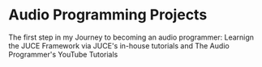 # Audio Programming Projects #

The first step in my Journey to becoming an audio programmer: Learnign the JUCE Framework via JUCE's in-house tutorials and The Audio Programmer's YouTube Tutorials



